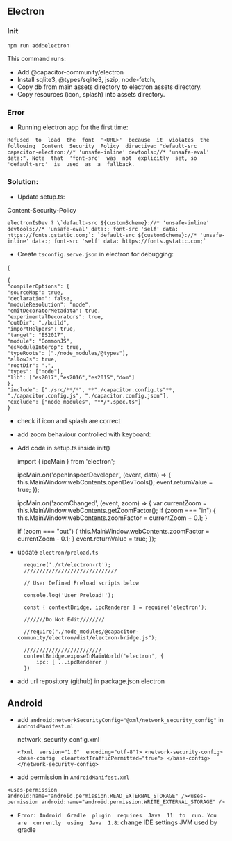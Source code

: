 
## Electron

### Init

    npm run add:electron

This command runs:
    
- Add @capacitor-community/electron
- Install sqlite3, @types/sqlite3,  jszip, node-fetch, 
- Copy db from main assets directory to electron assets directory.
- Copy resources (icon, splash) into assets directory.

### Error

- Running electron app for the first time:

`Refused  to  load  the  font  '<URL>'  because  it  violates  the  following  Content  Security  Policy  directive: "default-src capacitor-electron://* 'unsafe-inline' devtools://* 'unsafe-eval' data:". Note  that  'font-src'  was  not  explicitly  set, so  'default-src'  is  used  as  a  fallback.`

### Solution: 

- Update setup.ts:

Content-Security-Policy

    electronIsDev ? \`default-src ${customScheme}://* 'unsafe-inline' devtools://* 'unsafe-eval' data:; font-src 'self' data: https://fonts.gstatic.com;`: `default-src ${customScheme}://* 'unsafe-inline' data:; font-src 'self' data: https://fonts.gstatic.com;`

- Create  `tsconfig.serve.json`  in  electron for debugging:

{ 

    {
    "compilerOptions": {
    "sourceMap": true,
    "declaration": false,
    "moduleResolution": "node",
    "emitDecoratorMetadata": true,
    "experimentalDecorators": true,
    "outDir": "./build",
    "importHelpers": true,
    "target": "ES2017",
    "module": "CommonJS",
    "esModuleInterop": true,
    "typeRoots": ["./node_modules/@types"],
    "allowJs": true,
    "rootDir": ".",
    "types": ["node"],
    "lib": ["es2017","es2016","es2015","dom"]
    },
    "include": ["./src/**/*", **"./capacitor.config.ts"**, "./capacitor.config.js", "./capacitor.config.json"],
    "exclude": ["node_modules", "**/*.spec.ts"]
    }
    

- check  if  icon  and  splash  are  correct
- add zoom behaviour controlled with keyboard:
- Add code in setup.ts inside init()


    import { ipcMain } from  'electron';

    ipcMain.on('openInspectDeveloper', (event, data) => {
    	this.MainWindow.webContents.openDevTools();
    	event.returnValue = true;
    });

    ipcMain.on('zoomChanged', (event, zoom) => {
    var  currentZoom = this.MainWindow.webContents.getZoomFactor();
    if (zoom === "in") {
    	this.MainWindow.webContents.zoomFactor = currentZoom + 0.1;
    }
    
    if (zoom === "out") {
    	this.MainWindow.webContents.zoomFactor = currentZoom - 0.1;
    }
    event.returnValue = true;
    });

- update  `electron/preload.ts`

        require('./rt/electron-rt'); 
        //////////////////////////////
      
        // User Defined Preload scripts below
        
        console.log('User Preload!');
        
        const { contextBridge, ipcRenderer } = require('electron');
        
        ///////Do Not Edit////////
        
        //require("./node_modules/@capacitor-community/electron/dist/electron-bridge.js");
        
        /////////////////////////
        contextBridge.exposeInMainWorld('electron', {
    	    ipc: { ...ipcRenderer }
        })

  

- add  url  repository (github) in  package.json  electron

## Android

- add  `android:networkSecurityConfig="@xml/network_security_config"`  in  `AndroidManifest.ml`

     network_security_config.xml

    `<?xml  version="1.0"  encoding="utf-8"?>
    <network-security-config>
    <base-config  cleartextTrafficPermitted="true">
    </base-config>
    </network-security-config>`

 
- add permission  in  `AndroidManifest.xml`

`<uses-permission android:name="android.permission.READ_EXTERNAL_STORAGE" /><uses-permission android:name="android.permission.WRITE_EXTERNAL_STORAGE" />`

- `Error: Android  Gradle  plugin  requires  Java  11  to  run. You  are  currently  using  Java  1.8`: change  IDE  settings  JVM used by gradle
